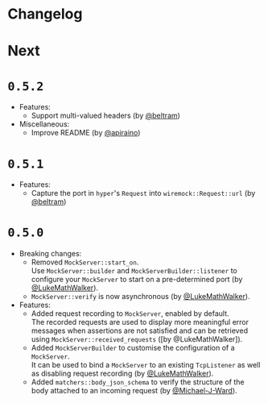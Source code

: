 # Changelog

# Next

# `0.5.2`

- Features:
    - Support multi-valued headers (by [@beltram])
- Miscellaneous:
    - Improve README (by [@apiraino])

# `0.5.1`

- Features:
    - Capture the port in `hyper`'s `Request` into `wiremock::Request::url`  (by [@beltram])

# `0.5.0`

- Breaking changes:
    - Removed `MockServer::start_on`.  
      Use `MockServer::builder` and `MockServerBuilder::listener` to configure your `MockServer` to start on a pre-determined port (by [@LukeMathWalker]).
    - `MockServer::verify` is now asynchronous (by [@LukeMathWalker]).
- Features:
    - Added request recording to `MockServer`, enabled by default.  
      The recorded requests are used to display more meaningful error messages when assertions are not satisfied and can be retrieved using `MockServer::received_requests` ([by @LukeMathWalker]).
    - Added `MockServerBuilder` to customise the configuration of a `MockServer`.  
      It can be used to bind a `MockServer` to an existing `TcpListener` as well as disabling request recording (by [@LukeMathWalker]).
    - Added `matchers::body_json_schema` to verify the structure of the body attached to an incoming request (by [@Michael-J-Ward]).

[@Michael-J-Ward]: https://github.com/Michael-J-Ward
[@LukeMathWalker]: https://github.com/LukeMathWalker
[@beltram]: https://github.com/beltram
[@apiraino]: https://github.com/apiraino

